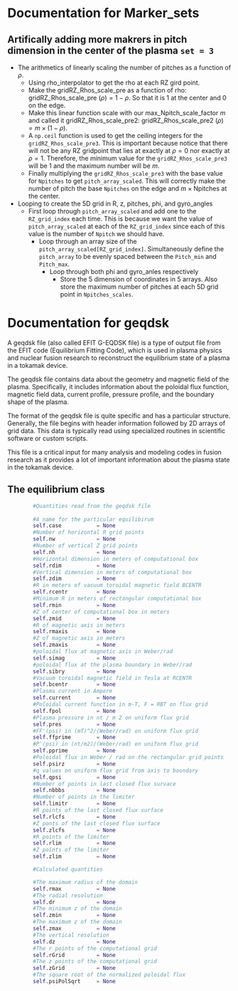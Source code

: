 # Documentation for Marker_sets

## Artifically adding more makrers in pitch dimension in the center of the plasma `set = 3`

- The arithmetics of linearly scaling the number of pitches as a function of $\rho$. 
  - Using rho_interpolator to get the rho at each RZ gird point. 
  - Make the gridRZ_Rhos_scale_pre as a function of rho: gridRZ_Rhos_scale_pre $(\rho) = 1 - \rho$. So that it is 1 at the center and 0 on the edge. 
  - Make this linear function scale with our max_Npitch_scale_factor $m$ and called it gridRZ_Rhos_scale_pre2: gridRZ_Rhos_scale_pre2 $(\rho) = m \times (1 - \rho)$. 
  - A `np.ceil` function is used to get the ceiling integers for the `gridRZ_Rhos_scale_pre3`. This is important because notice that there will not be any RZ gridpoint that lies at exactly at $\rho = 0$ nor exactly at $\rho = 1$. Therefore, the minimum value for the `gridRZ_Rhos_scale_pre3` will be 1 and the maximum number will be $m$. 
  - Finally multiplying the `gridRZ_Rhos_scale_pre3` with the base value for `Npitches` to get `pitch_array_scaled`. This will correctly make the number of pitch the base `Npitches` on the edge and $m \times \text{Npitches}$ at the center. 
- Looping to create the 5D grid in R, z, pitches, phi, and gyro_angles
  - First loop through `pitch_array_scaled` and add one to the `RZ_grid_index` each time. This is because we want the value of `pitch_array_scaled` at each of the `RZ_grid_index` since each of this value is the number of `Npitch` we should have. 
    - Loop through an array size of the `pitch_array_scaled[RZ_grid_index]`. Simultaneously define the `pitch_array` to be evenly spaced between the `Pitch_min` and `Pitch_max`. 
      - Loop through both phi and gyro_anles respectively
        - Store the 5 dimension of coordinates in 5 arrays. Also store the maximum number of pitches at each 5D grid point in `Npitches_scales`. 


# Documentation for geqdsk

A geqdsk file (also called EFIT G-EQDSK file) is a type of output file from the EFIT code (Equilibrium Fitting Code), which is used in plasma physics and nuclear fusion research to reconstruct the equilibrium state of a plasma in a tokamak device.

The geqdsk file contains data about the geometry and magnetic field of the plasma. Specifically, it includes information about the poloidal flux function, magnetic field data, current profile, pressure profile, and the boundary shape of the plasma.

The format of the geqdsk file is quite specific and has a particular structure. Generally, the file begins with header information followed by 2D arrays of grid data. This data is typically read using specialized routines in scientific software or custom scripts.

This file is a critical input for many analysis and modeling codes in fusion research as it provides a lot of important information about the plasma state in the tokamak device.


## The equilibrium class
``` python
        #Quantities read from the geqdsk file
        
        #A name for the particular equilibirum
        self.case           = None
        #Number of horizontal R grid points
        self.nw             = None
        #Number of vertical Z grid points
        self.nh             = None
        #Horizontal dimension in meters of computational box
        self.rdim           = None
        #Vertical dimension in meters of computational box
        self.zdim           = None
        #R in meters of vacuum toroidal magnetic field BCENTR
        self.rcentr         = None
        #Minimum R in meters of rectangular computational box
        self.rmin           = None
        #Z of center of computational box in meters
        self.zmid           = None
        #R of magnetic axis in meters
        self.rmaxis         = None
        #Z of magnetic axis in meters
        self.zmaxis         = None
        #poloidal flux at magnetic axis in Weber/rad
        self.simag          = None
        #poloidal flux at the plasma boundary in Weber/rad
        self.sibry          = None
        #Vacuum toroidal magnetic field in Tesla at RCENTR
        self.bcentr         = None
        #Plasma current in Ampere
        self.current        = None
        #Poloidal current function in m-T, F = RBT on flux grid
        self.fpol           = None
        #Plasma pressure in nt / m 2 on uniform flux grid
        self.pres           = None
        #FF'(psi) in (mT)^2/(Weber/rad) on uniform flux grid
        self.ffprime        = None
        #P'(psi) in (nt/m2)/(Weber/rad) on uniform flux grid
        self.pprime         = None
        #Poloidal flux in Weber / rad on the rectangular grid points
        self.psirz          = None
        #q values on uniform flux grid from axis to boundary
        self.qpsi           = None
        #Number of points in last closed flux survace
        self.nbbbs          = None
        #Number of points in the limiter
        self.limitr         = None
        #R points of the last closed flux surface
        self.rlcfs          = None
        #Z ponts of the last closed flux surface
        self.zlcfs          = None
        #R points of the limiter
        self.rlim           = None
        #Z points of the limiter
        self.zlim           = None

        #Calculated quantities

        #The maximum radius of the domain
        self.rmax           = None
        #The radial resolution
        self.dr             = None
        #The minimum z of the domain
        self.zmin           = None
        #The maximum z of the domain
        self.zmax           = None
        #The vertical resolution
        self.dz             = None
        #The r points of the computational grid
        self.rGrid          = None
        #The z points of the computational grid
        self.zGrid          = None
        #The square root of the normalized poloidal flux
        self.psiPolSqrt     = None
```